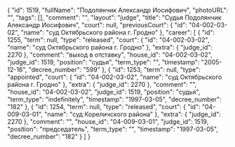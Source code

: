 {
    "id": 1519,
    "fullName": "Подолянчик Александр Иосифович",
    "photoURL": "",
    "tags": [],
    "comment": "",
    "layout": "judge",
    "title": "Судья Подолянчик Александр Иосифович",
    "court": null,
    "previousCourt": {
        "id": "04-002-03-02",
        "name": "суд Октябрьского района г. Гродно"
    },
    "career": [
        {
            "id": 1255,
            "term": null,
            "type": "released",
            "court": {
                "id": "04-002-03-02",
                "name": "суд Октябрьского района г. Гродно"
            },
            "extra": {
                "judge_id": 2270
            },
            "comment": "выход в отставку",
            "house_id": "04-002-03-02",
            "judge_id": 1519,
            "position": "судья",
            "term_type": "",
            "timestamp": "2005-12-16",
            "decree_number": "599"
        },
        {
            "id": 1253,
            "term": null,
            "type": "appointed",
            "court": {
                "id": "04-002-03-02",
                "name": "суд Октябрьского района г. Гродно"
            },
            "extra": {
                "judge_id": 2270
            },
            "comment": "",
            "house_id": "04-002-03-02",
            "judge_id": 1519,
            "position": "судья",
            "term_type": "indefinitely",
            "timestamp": "1997-03-05",
            "decree_number": "182"
        },
        {
            "id": 1254,
            "term": null,
            "type": "released",
            "court": {
                "id": "04-009-03-01",
                "name": "суд Кореличского района"
            },
            "extra": {
                "judge_id": 2270
            },
            "comment": "",
            "house_id": "04-009-03-01",
            "judge_id": 1519,
            "position": "председатель",
            "term_type": "",
            "timestamp": "1997-03-05",
            "decree_number": "182"
        }
    ]
}